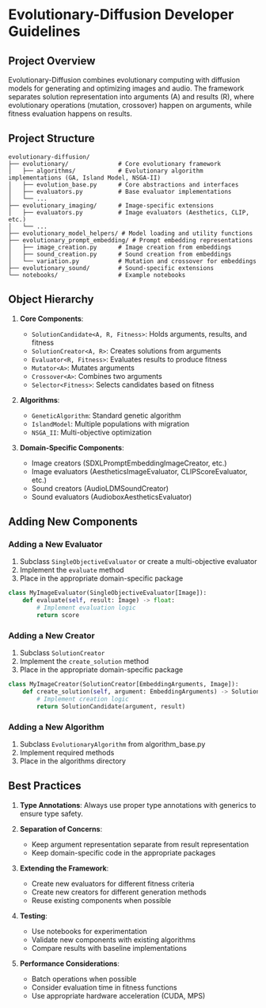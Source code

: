 # Evolutionary-Diffusion Developer Guidelines

## Project Overview
Evolutionary-Diffusion combines evolutionary computing with diffusion models for generating and optimizing images and audio. The framework separates solution representation into arguments (A) and results (R), where evolutionary operations (mutation, crossover) happen on arguments, while fitness evaluation happens on results.

## Project Structure

```
evolutionary-diffusion/
├── evolutionary/              # Core evolutionary framework
│   ├── algorithms/            # Evolutionary algorithm implementations (GA, Island Model, NSGA-II)
│   ├── evolution_base.py      # Core abstractions and interfaces
│   ├── evaluators.py          # Base evaluator implementations
│   └── ...
├── evolutionary_imaging/      # Image-specific extensions
│   ├── evaluators.py          # Image evaluators (Aesthetics, CLIP, etc.)
│   └── ...
├── evolutionary_model_helpers/ # Model loading and utility functions
├── evolutionary_prompt_embedding/ # Prompt embedding representations
│   ├── image_creation.py      # Image creation from embeddings
│   ├── sound_creation.py      # Sound creation from embeddings
│   └── variation.py           # Mutation and crossover for embeddings
├── evolutionary_sound/        # Sound-specific extensions
└── notebooks/                 # Example notebooks
```

## Object Hierarchy

1. **Core Components**:
   - `SolutionCandidate<A, R, Fitness>`: Holds arguments, results, and fitness
   - `SolutionCreator<A, R>`: Creates solutions from arguments
   - `Evaluator<R, Fitness>`: Evaluates results to produce fitness
   - `Mutator<A>`: Mutates arguments
   - `Crossover<A>`: Combines two arguments
   - `Selector<Fitness>`: Selects candidates based on fitness

2. **Algorithms**:
   - `GeneticAlgorithm`: Standard genetic algorithm
   - `IslandModel`: Multiple populations with migration
   - `NSGA_II`: Multi-objective optimization

3. **Domain-Specific Components**:
   - Image creators (SDXLPromptEmbeddingImageCreator, etc.)
   - Image evaluators (AestheticsImageEvaluator, CLIPScoreEvaluator, etc.)
   - Sound creators (AudioLDMSoundCreator)
   - Sound evaluators (AudioboxAestheticsEvaluator)

## Adding New Components

### Adding a New Evaluator
1. Subclass `SingleObjectiveEvaluator` or create a multi-objective evaluator
2. Implement the `evaluate` method
3. Place in the appropriate domain-specific package

```python
class MyImageEvaluator(SingleObjectiveEvaluator[Image]):
    def evaluate(self, result: Image) -> float:
        # Implement evaluation logic
        return score
```

### Adding a New Creator
1. Subclass `SolutionCreator`
2. Implement the `create_solution` method
3. Place in the appropriate domain-specific package

```python
class MyImageCreator(SolutionCreator[EmbeddingArguments, Image]):
    def create_solution(self, argument: EmbeddingArguments) -> SolutionCandidate[EmbeddingArguments, Image, Any]:
        # Implement creation logic
        return SolutionCandidate(argument, result)
```

### Adding a New Algorithm
1. Subclass `EvolutionaryAlgorithm` from algorithm_base.py
2. Implement required methods
3. Place in the algorithms directory

## Best Practices

1. **Type Annotations**: Always use proper type annotations with generics to ensure type safety.

2. **Separation of Concerns**: 
   - Keep argument representation separate from result representation
   - Keep domain-specific code in the appropriate packages

3. **Extending the Framework**:
   - Create new evaluators for different fitness criteria
   - Create new creators for different generation methods
   - Reuse existing components when possible

4. **Testing**:
   - Use notebooks for experimentation
   - Validate new components with existing algorithms
   - Compare results with baseline implementations

5. **Performance Considerations**:
   - Batch operations when possible
   - Consider evaluation time in fitness functions
   - Use appropriate hardware acceleration (CUDA, MPS)
